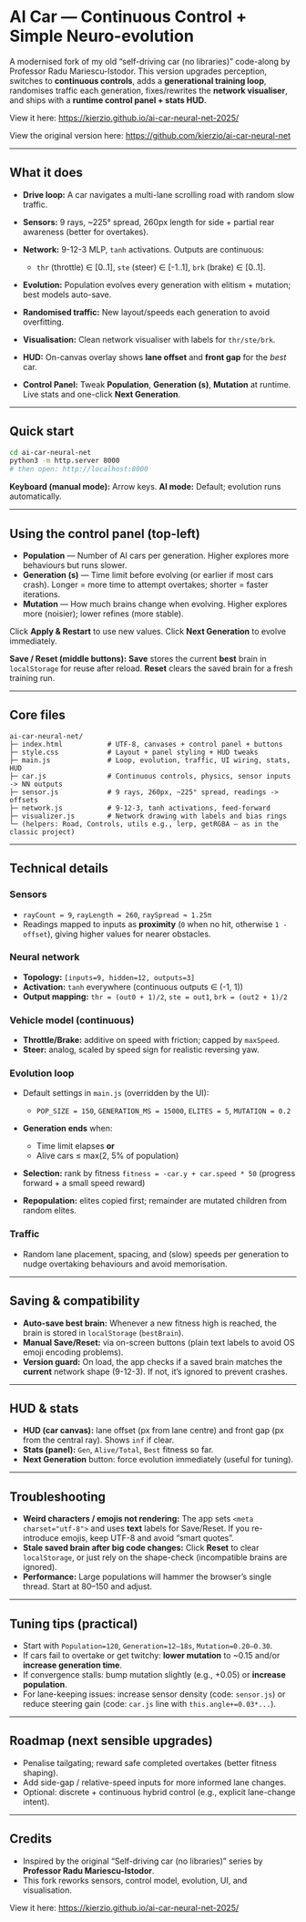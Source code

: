# AI Car — Continuous Control + Simple Neuro-evolution

A modernised fork of my old “self-driving car (no libraries)” code-along by Professor Radu Mariescu-Istodor.
This version upgrades perception, switches to **continuous controls**, adds a **generational training loop**, randomises traffic each generation, fixes/rewrites the **network visualiser**, and ships with a **runtime control panel + stats HUD**.

View it here:
https://kierzio.github.io/ai-car-neural-net-2025/

View the original version here:
https://github.com/kierzio/ai-car-neural-net

---

## What it does

* **Drive loop:** A car navigates a multi-lane scrolling road with random slow traffic.
* **Sensors:** 9 rays, \~225° spread, 260px length for side + partial rear awareness (better for overtakes).
* **Network:** 9-12-3 MLP, `tanh` activations. Outputs are continuous:

  * `thr` (throttle) ∈ \[0..1], `ste` (steer) ∈ \[-1..1], `brk` (brake) ∈ \[0..1].
* **Evolution:** Population evolves every generation with elitism + mutation; best models auto-save.
* **Randomised traffic:** New layout/speeds each generation to avoid overfitting.
* **Visualisation:** Clean network visualiser with labels for `thr/ste/brk`.
* **HUD:** On-canvas overlay shows **lane offset** and **front gap** for the *best* car.
* **Control Panel:** Tweak **Population**, **Generation (s)**, **Mutation** at runtime. Live stats and one-click **Next Generation**.

---

## Quick start

```bash
cd ai-car-neural-net
python3 -m http.server 8000
# then open: http://localhost:8000
```

**Keyboard (manual mode):** Arrow keys.
**AI mode:** Default; evolution runs automatically.

---

## Using the control panel (top-left)

* **Population** — Number of AI cars per generation. Higher explores more behaviours but runs slower.
* **Generation (s)** — Time limit before evolving (or earlier if most cars crash). Longer = more time to attempt overtakes; shorter = faster iterations.
* **Mutation** — How much brains change when evolving. Higher explores more (noisier); lower refines (more stable).

Click **Apply & Restart** to use new values.
Click **Next Generation** to evolve immediately.

**Save / Reset (middle buttons):**
**Save** stores the current **best** brain in `localStorage` for reuse after reload.
**Reset** clears the saved brain for a fresh training run.

---

## Core files

```
ai-car-neural-net/
├─ index.html           # UTF-8, canvases + control panel + buttons
├─ style.css            # Layout + panel styling + HUD tweaks
├─ main.js              # Loop, evolution, traffic, UI wiring, stats, HUD
├─ car.js               # Continuous controls, physics, sensor inputs -> NN outputs
├─ sensor.js            # 9 rays, 260px, ~225° spread, readings -> offsets
├─ network.js           # 9-12-3, tanh activations, feed-forward
├─ visualizer.js        # Network drawing with labels and bias rings
└─ (helpers: Road, Controls, utils e.g., lerp, getRGBA — as in the classic project)
```

---

## Technical details

### Sensors

* `rayCount = 9`, `rayLength = 260`, `raySpread ≈ 1.25π`
* Readings mapped to inputs as **proximity** (`0` when no hit, otherwise `1 - offset`), giving higher values for nearer obstacles.

### Neural network

* **Topology:** `[inputs=9, hidden=12, outputs=3]`
* **Activation:** `tanh` everywhere (continuous outputs ∈ (-1, 1))
* **Output mapping:**
  `thr = (out0 + 1)/2`, `ste = out1`, `brk = (out2 + 1)/2`

### Vehicle model (continuous)

* **Throttle/Brake:** additive on speed with friction; capped by `maxSpeed`.
* **Steer:** analog, scaled by speed sign for realistic reversing yaw.

### Evolution loop

* Default settings in `main.js` (overridden by the UI):

  * `POP_SIZE = 150`, `GENERATION_MS = 15000`, `ELITES = 5`, `MUTATION = 0.2`
* **Generation ends** when:

  * Time limit elapses **or**
  * Alive cars ≤ max(2, 5% of population)
* **Selection:** rank by fitness
  `fitness = -car.y + car.speed * 50` (progress forward + a small speed reward)
* **Repopulation:** elites copied first; remainder are mutated children from random elites.

### Traffic

* Random lane placement, spacing, and (slow) speeds per generation to nudge overtaking behaviours and avoid memorisation.

---

## Saving & compatibility

* **Auto-save best brain:** Whenever a new fitness high is reached, the brain is stored in `localStorage` (`bestBrain`).
* **Manual Save/Reset:** via on-screen buttons (plain text labels to avoid OS emoji encoding problems).
* **Version guard:** On load, the app checks if a saved brain matches the **current** network shape (9-12-3). If not, it’s ignored to prevent crashes.

---

## HUD & stats

* **HUD (car canvas):** lane offset (px from lane centre) and front gap (px from the central ray). Shows `inf` if clear.
* **Stats (panel):** `Gen`, `Alive/Total`, `Best` fitness so far.
* **Next Generation** button: force evolution immediately (useful for tuning).

---

## Troubleshooting

* **Weird characters / emojis not rendering:**
  The app sets `<meta charset="utf-8">` and uses **text** labels for Save/Reset. If you re-introduce emojis, keep UTF-8 and avoid “smart quotes”.
* **Stale saved brain after big code changes:** Click **Reset** to clear `localStorage`, or just rely on the shape-check (incompatible brains are ignored).
* **Performance:** Large populations will hammer the browser’s single thread. Start at 80–150 and adjust.

---

## Tuning tips (practical)

* Start with `Population=120`, `Generation=12–18s`, `Mutation=0.20–0.30`.
* If cars fail to overtake or get twitchy: **lower mutation** to \~0.15 and/or **increase generation time**.
* If convergence stalls: bump mutation slightly (e.g., +0.05) or **increase population**.
* For lane-keeping issues: increase sensor density (code: `sensor.js`) or reduce steering gain (code: `car.js` line with `this.angle+=0.03*...`).

---

## Roadmap (next sensible upgrades)

* Penalise tailgating; reward safe completed overtakes (better fitness shaping).
* Add side-gap / relative-speed inputs for more informed lane changes.
* Optional: discrete + continuous hybrid control (e.g., explicit lane-change intent).

---

## Credits

* Inspired by the original “Self-driving car (no libraries)” series by **Professor Radu Mariescu-Istodor**.
* This fork reworks sensors, control model, evolution, UI, and visualisation.


View it here:
https://kierzio.github.io/ai-car-neural-net-2025/
